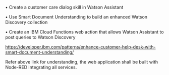 •	Create a customer care dialog skill in Watson Assistant

•	Use Smart Document Understanding to build an enhanced Watson Discovery collection

•	Create an IBM Cloud Functions web action that allows Watson Assistant to post queries to Watson Discovery

https://developer.ibm.com/patterns/enhance-customer-help-desk-with-smart-document-understanding/


Refer above link for understanding, the web application shall be built with Node-RED integrating all services.

